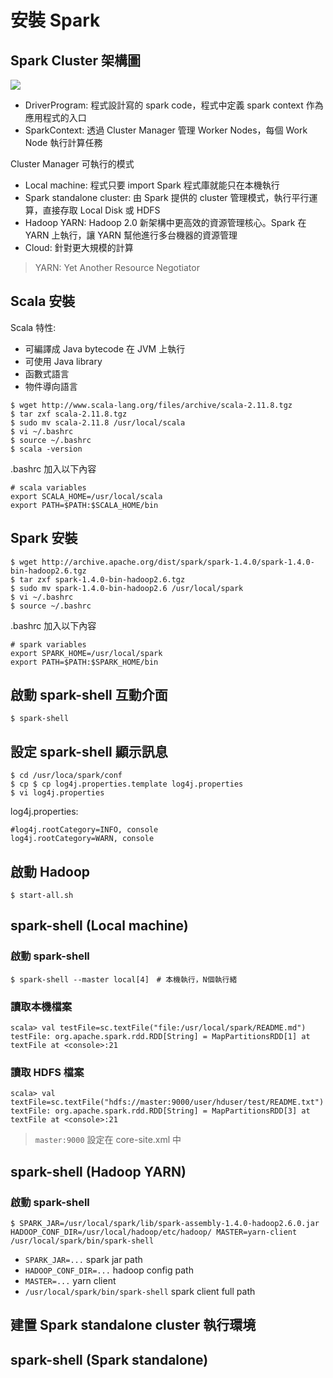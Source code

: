 # 安裝 Spark

## Spark Cluster 架構圖

![](http://spark.apache.org/docs/latest/img/cluster-overview.png)

- DriverProgram: 程式設計寫的 spark code，程式中定義 spark context 作為應用程式的入口
- SparkContext: 透過 Cluster Manager 管理 Worker Nodes，每個 Work Node 執行計算任務

Cluster Manager 可執行的模式
- Local machine: 程式只要 import Spark 程式庫就能只在本機執行
- Spark standalone cluster: 由 Spark 提供的 cluster 管理模式，執行平行運算，直接存取 Local Disk 或 HDFS
- Hadoop YARN: Hadoop 2.0 新架構中更高效的資源管理核心。Spark 在 YARN 上執行，讓 YARN 幫他進行多台機器的資源管理
- Cloud: 針對更大規模的計算

> YARN: Yet Another Resource Negotiator

## Scala 安裝

Scala 特性:
- 可編譯成 Java bytecode 在 JVM 上執行
- 可使用 Java library
- 函數式語言
- 物件導向語言

```shell
$ wget http://www.scala-lang.org/files/archive/scala-2.11.8.tgz
$ tar zxf scala-2.11.8.tgz
$ sudo mv scala-2.11.8 /usr/local/scala
$ vi ~/.bashrc
$ source ~/.bashrc
$ scala -version
```

.bashrc 加入以下內容
```
# scala variables
export SCALA_HOME=/usr/local/scala
export PATH=$PATH:$SCALA_HOME/bin
```

## Spark 安裝
```shell
$ wget http://archive.apache.org/dist/spark/spark-1.4.0/spark-1.4.0-bin-hadoop2.6.tgz
$ tar zxf spark-1.4.0-bin-hadoop2.6.tgz
$ sudo mv spark-1.4.0-bin-hadoop2.6 /usr/local/spark
$ vi ~/.bashrc
$ source ~/.bashrc
```

.bashrc 加入以下內容
```
# spark variables
export SPARK_HOME=/usr/local/spark
export PATH=$PATH:$SPARK_HOME/bin
```

## 啟動 spark-shell 互動介面
```shell
$ spark-shell
```

## 設定 spark-shell 顯示訊息
```shell
$ cd /usr/loca/spark/conf
$ cp $ cp log4j.properties.template log4j.properties
$ vi log4j.properties
```

log4j.properties:
```
#log4j.rootCategory=INFO, console
log4j.rootCategory=WARN, console
```
## 啟動 Hadoop
```shell
$ start-all.sh
```

## spark-shell (Local machine)

### 啟動 spark-shell
```shell
$ spark-shell --master local[4]　# 本機執行，N個執行緒
```

### 讀取本機檔案
```
scala> val testFile=sc.textFile("file:/usr/local/spark/README.md")
testFile: org.apache.spark.rdd.RDD[String] = MapPartitionsRDD[1] at textFile at <console>:21
```

### 讀取 HDFS 檔案
```
scala> val textFile=sc.textFile("hdfs://master:9000/user/hduser/test/README.txt")
textFile: org.apache.spark.rdd.RDD[String] = MapPartitionsRDD[3] at textFile at <console>:21
```
> `master:9000` 設定在 core-site.xml 中

## spark-shell (Hadoop YARN)

### 啟動 spark-shell
```shell
$ SPARK_JAR=/usr/local/spark/lib/spark-assembly-1.4.0-hadoop2.6.0.jar HADOOP_CONF_DIR=/usr/local/hadoop/etc/hadoop/ MASTER=yarn-client /usr/local/spark/bin/spark-shell
```
- `SPARK_JAR=...` spark jar path
- `HADOOP_CONF_DIR=...` hadoop config path
- `MASTER=...` yarn client
- `/usr/local/spark/bin/spark-shell` spark client full path

## 建置 Spark standalone cluster 執行環境

## spark-shell (Spark standalone)
